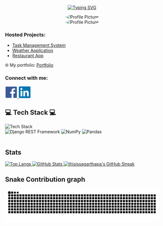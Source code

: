 <p align="center">
  <a href="https://git.io/typing-svg">
    <img src="https://readme-typing-svg.demolab.com?font=+JetBrains+Mono+&pause=1000&color=FF0000&left=true&width=600&height=60&lines=Hi+👋,+I'm+Sagar+Thapa;A+passionate+python+developer+from+Nepal!" alt="Typing SVG" />
  </a>
</p>

<!-- Centered Profile Picture -->
<div align="center">
  <img src="https://github.com/user-attachments/assets/08c88275-928d-4157-82e2-cf9b720612d3" alt="Profile Picture" style="width: 500px; height: 600px; border-radius: 50%;" />
</div>

<div align="center">
  <img src="https://github.com/user-attachments/assets/a95b0bbb-fd55-4606-b26e-68ce00a9b942" alt="Profile Picture" style="width: 500px; height: 600px; border-radius: 50%;" />
</div>

<h3 align="left">Hosted Projects:</h3>
<ul>
  <li><a href="https://task1management.pythonanywhere.com" target="_blank" rel="noreferrer">Task Management System</a></li>
  <li><a href="http://sagarthapa.pythonanywhere.com" target="_blank" rel="noreferrer">Weather Application</a></li>
  <li><a href="http://zuko555.pythonanywhere.com" target="_blank" rel="noreferrer">Restaurant App</a></li>
</ul>
🌐 My portfolio: <a href="http://jaimethegoat.pythonanywhere.com">Portfolio</a>

<h3 align="left">Connect with me:</h3>
<p align="left">
  <a href="https://www.facebook.com/profile.php?id=100078644620461" target="_blank" rel="noreferrer">
    <img src="https://raw.githubusercontent.com/devicons/devicon/master/icons/facebook/facebook-original.svg" alt="Facebook" width="40" height="40"/>
  </a>
  <a href="https://www.linkedin.com/in/sagar-thapa-a25657305" target="_blank" rel="noreferrer">
    <img src="https://raw.githubusercontent.com/devicons/devicon/master/icons/linkedin/linkedin-original.svg" alt="LinkedIn" width="40" height="40"/>
  </a>
</p>

## 💻 Tech Stack 💻
<div align="left">
  <img src="https://skillicons.dev/icons?i=html,css,bootstrap,js,java,python,django,postman,mysql,pandas" alt="Tech Stack"/>
  <br>
  <img src="https://img.shields.io/badge/Django_REST_Framework-%232c2c2c?style=flat&logo=django&logoColor=white" alt="Django REST Framework"/>
  <img src="https://img.shields.io/badge/NumPy-%234F5D95?style=flat&logo=numpy&logoColor=white" alt="NumPy"/>
  <img src="https://img.shields.io/badge/Pandas-%23150A50?style=flat&logo=pandas&logoColor=white" alt="Pandas"/>
</div>

<br>

## Stats

<p align="left">
  <a href="https://github.com/thisissagarthapa">
    <img src="https://github-readme-stats.vercel.app/api/top-langs/?username=thisissagarthapa&size_weight=0.0005&count_weight=0.3&layout=compact&theme=radical" alt="Top Langs" width="450">
  </a>
  <a href="https://github.com/thisissagarthapa">
    <img src="https://github-readme-stats.vercel.app/api?username=thisissagarthapa&show_icons=true&theme=radical" alt="GitHub Stats" width="450">
  </a>
  <a href="https://git.io/streak-stats">
    <img alt="thisissagarthapa's GitHub Streak" src="https://streak-stats.demolab.com?user=thisissagarthapa&theme=neon-dark" width="450"/>
  </a>
</p>

## Snake Contribution graph
<div align="left">
  <picture>
    <source media="(prefers-color-scheme: dark)" srcset="https://raw.githubusercontent.com/thisissagarthapa/thisissagarthapa/output/github-contribution-grid-snake-dark.svg">
    <img alt="github contribution grid snake animation" src="https://raw.githubusercontent.com/thisissagarthapa/thisissagarthapa/output/github-contribution-grid-snake.svg">
  </picture>
</div>
